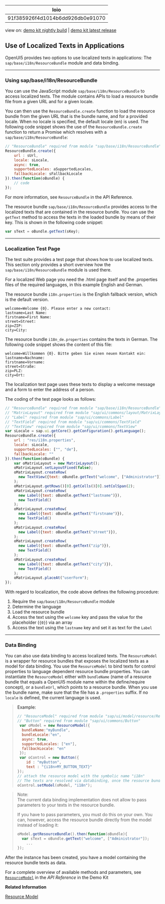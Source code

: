 <!-- loio91f385926f4d1014b6dd926db0e91070 -->

| loio |
| -----|
| 91f385926f4d1014b6dd926db0e91070 |

<div id="loio">

view on: [demo kit nightly build](https://openui5nightly.hana.ondemand.com/#/topic/91f385926f4d1014b6dd926db0e91070) | [demo kit latest release](https://openui5.hana.ondemand.com/#/topic/91f385926f4d1014b6dd926db0e91070)</div>

## Use of Localized Texts in Applications

OpenUI5 provides two options to use localized texts in applications: The `sap/base/i18n/ResourceBundle` module and data binding.

***

<a name="loio91f385926f4d1014b6dd926db0e91070__section_F5967527CABC49C78F6DCD1FC3182CC0"/>

### Using sap/base/i18n/ResourceBundle

You can use the JavaScript module `sap/base/i18n/ResourceBundle` to access localized texts. The module contains APIs to load a resource bundle file from a given URL and for a given locale.

You can then use the `ResourceBundle.create` function to load the resource bundle from the given URL that is the bundle name, and for a provided locale. When no locale is specified, the default locale \(en\) is used. The following code snippet shows the use of the `ResourceBundle.create` function to return a Promise which resolves with a `sap/base/i18n/ResourceBundle`:

``` js
// "ResourceBundle" required from module "sap/base/i18n/ResourceBundle"
ResourceBundle.create({
    url : sUrl, 
    locale: sLocale,
    async: true,
    supportedLocales: aSupportedLocales,
    fallbackLocale: sFallbackLocale
}).then(function(oBundle) {
    // code
});
```

For more information, see `ResourceBundle` in the API Reference.

The resource bundle `sap/base/i18n/ResourceBundle` provides access to the localized texts that are contained in the resource bundle. You can use the `getText` method to access the texts in the loaded bundle by means of their key. This is shown in the following code snippet:

``` js
var sText = oBundle.getText(sKey);	
```

***

<a name="loio91f385926f4d1014b6dd926db0e91070__section_23DD4C90FA3C4AE5BCE18C17122444D4"/>

### Localization Test Page

The test suite provides a test page that shows how to use localized texts. This section only provides a short overview how the `sap/base/i18n/ResourceBundle` module is used there.

For a localized Web page you need the .html page itself and the .properties files of the required languages, in this example English and German.

The resource bundle `i18n.properties` is the English fallback version, which is the default version.

``` prefs
welcome=Welcome {0}. Please enter a new contact:
lastname=Last Name:
firstname=First Name:
street=Street:
zip=ZIP:
city=City:
```

The resource bundle `i18n_de.properties` contains the texts in German. The following code snippet shows the content of this file:

``` prefs
welcome=Willkommen {0}. Bitte geben Sie einen neuen Kontakt ein:
lastname=Nachname:
firstname=Vorname:
street=Straße:
zip=PLZ:
city=Ort:
```

The localization test page uses these texts to display a welcome message and a form to enter the address of a person.

The coding of the test page looks as follows:

``` js
// "ResourceBundle" required from module "sap/base/i18n/ResourceBundle"
// "MatrixLayout" required from module "sap/ui/commons/layout/MatrixLayout"
// "Label" required from module "sap/ui/commons/Label"
// "TextField" required from module "sap/ui/commons/TextField"
// "TextView" required from module "sap/ui/commons/TextView"
var sLocale = sap.ui.getCore().getConfiguration().getLanguage();
ResourceBundle.create({
	url : "res/i18n.properties", 
	locale: sLocale,
	supportedLocales: ["", "de"],
	fallbackLocale: ""
}).then(function(oBundle) {
    var oMatrixLayout = new MatrixLayout();
    oMatrixLayout.setLayoutFixed(false);
    oMatrixLayout.createRow(
      new TextView({text: oBundle.getText("welcome", ["Administrator"])}) 
    );
    oMatrixLayout.getRows()[0].getCells()[0].setColSpan(2);
    oMatrixLayout.createRow(
      new Label({text: oBundle.getText("lastname")}), 
      new TextField()
    );
    oMatrixLayout.createRow(
      new Label({text: oBundle.getText("firstname")}), 
      new TextField()
    );
    oMatrixLayout.createRow(
      new Label({text: oBundle.getText("street")}), 
    );
    oMatrixLayout.createRow(
      new Label({text: oBundle.getText("zip")}), 
      new TextField()
    );
    oMatrixLayout.createRow(
      new Label({text: oBundle.getText("city")}), 
      new TextField()
    );
    oMatrixLayout.placeAt("userForm");
});
```

With regard to localization, the code above defines the following procedure:

1.  Require the `sap/base/i18n/ResourceBundle` module
2.  Determine the language
3.  Load the resource bundle
4.  Access the text using the `welcome` key and pass the value for the placeholder \(`{0}`\) via an array
5.  Access the text using the `lastname` key and set it as text for the `Label`

***

<a name="loio91f385926f4d1014b6dd926db0e91070__section_1E0C902502BA455CA0C98A4365A367B3"/>

### Data Binding

You can also use data binding to access localized texts. The `ResourceModel` is a wrapper for resource bundles that exposes the localized texts as a model for data binding. You use the `ResourceModel` to bind texts for control properties to language dependent resource bundle properties. You can instantiate the `ResourceModel` either with `bundleName` \(name of a resource bundle that equals a OpenUI5 module name within the define/require concept\), or a `bundleUrl`, which points to a resource bundle. When you use the bundle name, make sure that the file has a `.properties` suffix. If no `locale` is defined, the current language is used.

> Example:  
> ``` js
> // "ResourceModel" required from module "sap/ui/model/resource/ResourceModel"
> // "Button" required from module "sap/ui/commons/Button"
>  var oModel = new ResourceModel({
> 	bundleName:"myBundle",
> 	bundleLocale:"en",
> 	async: true,
> 	supportedLocales: ["en"],
> 	fallbackLocale: "en"
>  });
>  var oControl = new Button({
>     id : "myButton",
>     text : "{i18n>MY_BUTTON_TEXT}"
> });
> // attach the resource model with the symbolic name "i18n"
> // The texts are resolved via databinding, once the resource bundle file was loaded
> oControl.setModel(oModel, "i18n");
> ```

> Note:  
> The current data binding implementation does not allow to pass parameters to your texts in the resource bundle.
> 
> If you have to pass parameters, you must do this on your own. You can, however, access the resource bundle directly from the model instead of loading it:
> 
> ``` js
> oModel.getResourceBundle().then(function(oBundle){
> 	var sText = oBundle.getText("welcome", ["Administrator"]);
>     ...
> });
> ```

After the instance has been created, you have a model containing the resource bundle texts as data.

For a complete overview of available methods and parameters, see [`ResourceModel`](https://openui5.hana.ondemand.com/#/api/sap.ui.model.resource.ResourceModel) in the *API Reference* in the Demo Kit

**Related Information**  


[Resource Model](Resource_Model_91f122a.md#loio91f122a36f4d1014b6dd926db0e91070)

